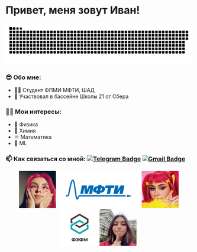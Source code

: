 # Привет, меня зовут Иван!

<p align="center">
 <img width="600" src="assets/github-snake.svg" alt="snake">
</p>

### :sunglasses: Обо мне:
- :man_student: Студент ФПМИ МФТИ, ШАД
- :bank: Участвовал в бассейне Школы 21 от Сбера
### :man_technologist: Мои интересы:
- :magnet: Физика
- :test_tube: Химия
- :infinity: Математика
- :crystal_ball: ML
### :mailbox: Как связаться со мной: [![Telegram Badge](https://img.shields.io/badge/-Telegram-blue?style=flat&logo=Telegram&logoColor=white)](https://t.me/bonaqua00) [![Gmail Badge](https://img.shields.io/badge/-Gmail-red?style=flat&logo=Gmail&logoColor=white)](mailto:wertycin@gmail.com)

<p align="center">
 <img src="assets/logo/dora.jpg" height="100px">
 <img src="assets/logo/mipt_rus_png.png" height="100px">
 <img src="assets/logo/dora2.jpg" height="100px">
 <img src="assets/logo/Того_ФЭФМ.png" height="100px">
 <img src="assets/logo/dora3.jpg" height="100px">
</p>
